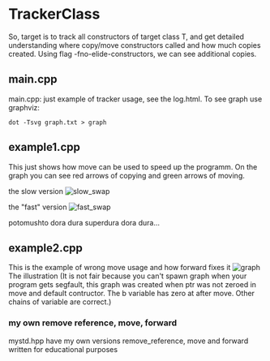 # TrackerClass
So, target is to track all constructors of target class T, and get detailed understanding where copy/move constructors called and how much copies created.
Using flag -fno-elide-constructors, we can see additional copies.

## main.cpp
main.cpp: just example of tracker usage, see the log.html. To see graph use graphviz:
```
dot -Tsvg graph.txt > graph
```

## example1.cpp
This just shows how move can be used to speed up the programm. On the graph you can see red arrows of copying and green arrows of moving.

the slow version
![slow_swap](https://user-images.githubusercontent.com/34096563/157378743-78fd316d-2243-4d7d-9b53-a086d1b46de9.svg)

the "fast" version
![fast_swap](https://user-images.githubusercontent.com/34096563/157378883-8a33cbd3-9935-4e49-8a52-4a4d8ab0f50a.svg)

potomushto dora dura superdura dora dura...

## example2.cpp
This is the example of wrong move usage and how forward fixes it
![graph](https://user-images.githubusercontent.com/34096563/157386767-9a5142eb-b3ce-4732-a679-906bca2dd02b.svg)
The illustration (It is not fair because you can't spawn graph when your program gets segfault, this graph was created when ptr was not zeroed in move and default contructor. The b variable has zero at after move. Other chains of variable are correct.)

### my own remove reference, move, forward
mystd.hpp have my own versions remove_reference, move and forward written for educational purposes
